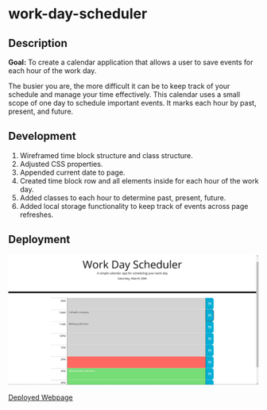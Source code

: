 # work-day-scheduler

## Description

**Goal:** To create a calendar application that allows a user to save events for each hour of the work day.

The busier you are, the more difficult it can be to keep track of your schedule and manage your time effectively. This calendar uses a small scope of one day to schedule important events. It marks each hour by past, present, and future.

## Development

1. Wireframed time block structure and class structure.
1. Adjusted CSS properties.
1. Appended current date to page.
1. Created time block row and all elements inside for each hour of the work day.
1. Added classes to each hour to determine past, present, future.
1. Added local storage functionality to keep track of events across page refreshes.

## Deployment

![Screenshot of Work Day Schedule with a description and today's date on the top. The bottom has time blocks starting from 9AM that have save buttons next to them. 9AM-1PM are gray, 2PM is red, and 3PM onward is green](./assets/images/screenshot.png)

[Deployed Webpage](https://supsha878.github.io/work-day-scheduler/)